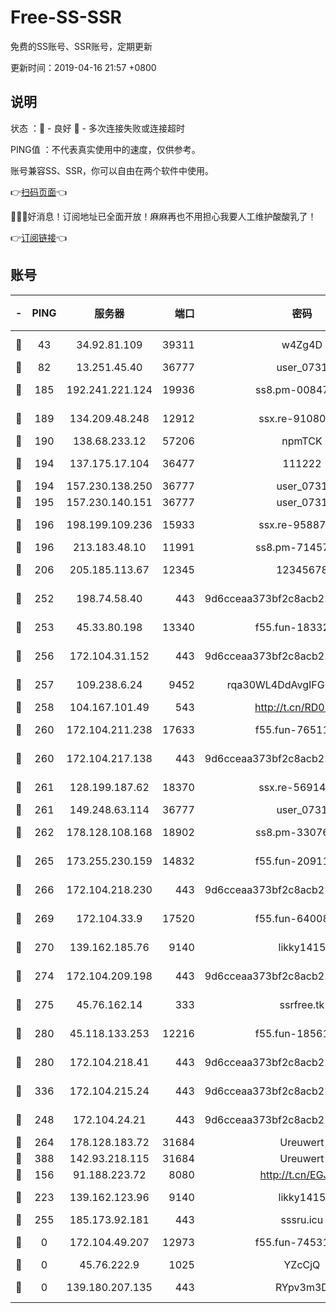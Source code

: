 # Free-SS-SSR

免费的SS账号、SSR账号，定期更新

更新时间：2019-04-16 21:57 +0800

## 说明

状态     ：🙂 - 良好 🙁 - 多次连接失败或连接超时

PING值   ：不代表真实使用中的速度，仅供参考。

账号兼容SS、SSR，你可以自由在两个软件中使用。

👉[扫码页面](https://liesauer.github.io/Free-SS-SSR/)👈

🎉🎉🎉好消息！订阅地址已全面开放！麻麻再也不用担心我要人工维护酸酸乳了！

👉[订阅链接](https://www.liesauer.net/yogurt/subscribe?ACCESS_TOKEN=DAYxR3mMaZAsaqUb)👈

## 账号

|-|PING|服务器|端口|密码|加密方式|区域|
|:----:|:----:|:-----:|-----:|:----:|:----:|:----:|
|🙂|43|34.92.81.109|39311|w4Zg4D|chacha20-ietf|US|
|🙂|82|13.251.45.40|36777|user_0731|chacha20|SG|
|🙂|185|192.241.221.124|19936|ss8.pm-00847674|aes-256-cfb|US|
|🙂|189|134.209.48.248|12912|ssx.re-91080616|aes-256-cfb|US|
|🙂|190|138.68.233.12|57206|npmTCK|rc4-md5|US|
|🙂|194|137.175.17.104|36477|111222|aes-256-cfb|US|
|🙂|194|157.230.138.250|36777|user_0731|chacha20|US|
|🙂|195|157.230.140.151|36777|user_0731|chacha20|US|
|🙂|196|198.199.109.236|15933|ssx.re-95887185|aes-256-cfb|US|
|🙂|196|213.183.48.10|11991|ss8.pm-71457072|rc4-md5|RU|
|🙂|206|205.185.113.67|12345|12345678|aes-256-cfb|US|
|🙂|252|198.74.58.40|443|9d6cceaa373bf2c8acb22e60b6a58be6|aes-256-cfb|US|
|🙂|253|45.33.80.198|13340|f55.fun-18332298|aes-256-cfb|US|
|🙂|256|172.104.31.152|443|9d6cceaa373bf2c8acb22e60b6a58be6|aes-256-cfb|US|
|🙂|257|109.238.6.24|9452|rqa30WL4DdAvgIFG6Fs3znzTa|aes-256-cfb|FR|
|🙂|258|104.167.101.49|543|http://t.cn/RD0D7sx|rc4-md5|CA|
|🙂|260|172.104.211.238|17633|f55.fun-76511105|aes-256-cfb|US|
|🙂|260|172.104.217.138|443|9d6cceaa373bf2c8acb22e60b6a58be6|aes-256-cfb|US|
|🙂|261|128.199.187.62|18370|ssx.re-56914452|aes-256-cfb|SG|
|🙂|261|149.248.63.114|36777|user_0731|chacha20|CA|
|🙂|262|178.128.108.168|18902|ss8.pm-33076243|aes-256-cfb|SG|
|🙂|265|173.255.230.159|14832|f55.fun-20911202|aes-256-cfb|US|
|🙂|266|172.104.218.230|443|9d6cceaa373bf2c8acb22e60b6a58be6|aes-256-cfb|US|
|🙂|269|172.104.33.9|17520|f55.fun-64008519|aes-256-cfb|SG|
|🙂|270|139.162.185.76|9140|likky1415|aes-256-cfb|DE|
|🙂|274|172.104.209.198|443|9d6cceaa373bf2c8acb22e60b6a58be6|aes-256-cfb|US|
|🙂|275|45.76.162.14|333|ssrfree.tk|aes-256-cfb|SG|
|🙂|280|45.118.133.253|12216|f55.fun-18561678|aes-256-cfb|SG|
|🙂|280|172.104.218.41|443|9d6cceaa373bf2c8acb22e60b6a58be6|aes-256-cfb|US|
|🙂|336|172.104.215.24|443|9d6cceaa373bf2c8acb22e60b6a58be6|aes-256-cfb|US|
|🙂|248|172.104.24.21|443|9d6cceaa373bf2c8acb22e60b6a58be6|aes-256-cfb|US|
|🙂|264|178.128.183.72|31684|Ureuwert|chacha20|US|
|🙂|388|142.93.218.115|31684|Ureuwert|chacha20|IN|
|🙁|156|91.188.223.72|8080|http://t.cn/EGJIyrl|rc4-md5|RU|
|🙁|223|139.162.123.96|9140|likky1415|aes-256-cfb|JP|
|🙁|255|185.173.92.181|443|sssru.icu|rc4-md5|RU|
|🙁|0|172.104.49.207|12973|f55.fun-74531550|aes-256-cfb|SG|
|🙁|0|45.76.222.9|1025|YZcCjQ|rc4-md5|JP|
|🙁|0|139.180.207.135|443|RYpv3m3D|aes-256-cfb|JP|

